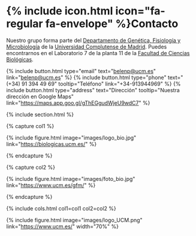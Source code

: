 # {% include icon.html icon="fa-regular fa-envelope" %}Contacto

Nuestro grupo forma parte del [Departamento de Genética, Fisiología y Microbiología](https://www.ucm.es/gfm/) de la [Universidad Complutense de Madrid](https://www.ucm.es/). Puedes encontrarnos en el Laboratorio 7 de la planta 11 de la [Facultad de Ciencias Biológicas](https://biologicas.ucm.es/).

{%
  include button.html
  type="email"
  text="belenp@ucm.es"
  link="belenp@ucm.es"
%}
{%
  include button.html
  type="phone"
  text="(+34) 91 394 49 69"
  tooltip="Teléfono"
  link="+34-913944969"
%}
{%
  include button.html
  type="address"
  text="Dirección"
  tooltip="Nuestra dirección en Google Maps"
  link="https://maps.app.goo.gl/gThEGgudWjeU9wdC7"
%}

{% include section.html %}

{% capture col1 %}

{%
  include figure.html
  image="images/logo_bio.jpg"
  link="https://biologicas.ucm.es/"
%}

{% endcapture %}

{% capture col2 %}

{%
  include figure.html
  image="images/foto_bio.jpg"
  link="https://www.ucm.es/gfm/"
%}

{% endcapture %}

{% include cols.html col1=col1 col2=col2 %}

{%
  include figure.html
  image="images/logo_UCM.png"
  link="https://www.ucm.es/"
  width="70%"
%}